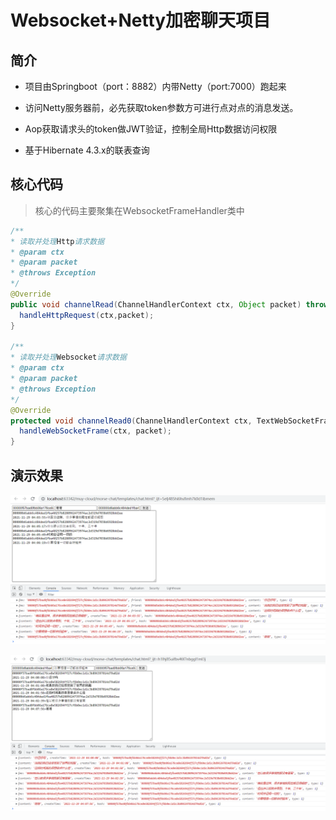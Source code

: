 # Websocket+Netty加密聊天项目

## 简介

- 项目由Springboot（port：8882）内带Netty（port:7000）跑起来

- 访问Netty服务器前，必先获取token参数方可进行点对点的消息发送。

- Aop获取请求头的token做JWT验证，控制全局Http数据访问权限

- 基于Hibernate 4.3.x的联表查询

## 核心代码

> 核心的代码主要聚集在WebsocketFrameHandler类中

``` java
/**
* 读取并处理Http请求数据
* @param ctx
* @param packet
* @throws Exception
*/
@Override
public void channelRead(ChannelHandlerContext ctx, Object packet) throws Exception {
  handleHttpRequest(ctx,packet);
}

/**
* 读取并处理Websocket请求数据
* @param ctx
* @param packet
* @throws Exception
*/
@Override
protected void channelRead0(ChannelHandlerContext ctx, TextWebSocketFrame packet) throws Exception {
  handleWebSocketFrame(ctx, packet);
}
```

## 演示效果

![Screenshoot](morse-chat/src/main/resources/static/docs__1.png)

![Screenshoot](morse-chat/src/main/resources/static/docs__2.png)
